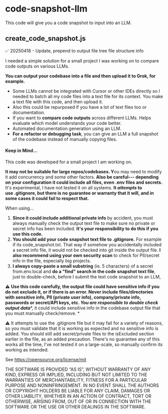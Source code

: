 # code-snapshot-llm
This code will give you a code snapshot to input into an LLM.

## create_code_snapshot.js

✅ 20250418 - Update, prepend to output file tree file structure info

I needed a simple solution for a small project I was working on to compare code outputs on various LLMs. 

**You can output your codebase into a file and then upload it to Grok, for example.**

-   Some LLMs cannot be integrated with Cursor or other IDEs directly so I needed to batch all my code files into a text file for its context. You make a text file with this code, and then upload it.
-   Also this could be repurposed if you have a lot of text files too or documentation.
-   If you want to **compare code outputs** across different LLMs. Helps evaluate which model understands your code better.
-   Automated documentation generation using an LLM.
-   **For a refactor or debugging task**, you can give an LLM a full snapshot of the codebase instead of manually copying files.

#### **Keep in Mind...**

This code was developed for a small project I am working on.

**It may not be suitable for large repos/codebases. Y**ou may need to modify it add concurrency and some other factors. ️**Also be careful--- depending on your configuration it could include all files, even .env files and secrets.** It's experimental, I have not tested it on all systems. **It *attempts* to use .gitignore, but there is no guarantee or warranty that it will, and in some cases it could fail to respect that.**

When using...

1.  **Since it could include additional private info** by accident, you must always manually check the output text file to make sure no private or secret info has been included. **It's your responsibility to do this if you use this code.** 
2.  **You should add your code snapshot text file to .gitignore.** For example if its code_snapshot.txt. That way if somehow you accidentally included a secret info file, it would not be checked into git inside the output file. **I also recommend using your own security scan** to check for PII/secret info in the file, especially big projects.
3.  **I always copy-paste a small substring** (ie. 5 characters) of a secret from.env.local and **do a "find" search in the code snapshot text file**, just to double-check, before I submit the text code snapshot to an LLM,

⚠️ **Use this code carefully, the output file could have sensitive info if you do not exclude it, or if there is an error. Never include files/directories with sensitive info, PII (private user info), company/private info, passwords or secret/API keys, etc. *You are responsible to double check output data****, it could include sensitive info in the codebase output file that you must manually check/remove. *

⚠️ It attempts to use the .gitignore file but it may fail for a variety of reasons, so you must validate that it is working as expected and no sensitive info is added. You should still add secret/private files to the isExcluded section earlier in the file, as an added precaution. There's no guarantee any of this works all the time, I've not tested it on a large-scale, so manually confirm its working as intended.

See https://opensource.org/license/mit

THE SOFTWARE IS PROVIDED “AS IS”, WITHOUT WARRANTY OF ANY KIND, EXPRESS OR IMPLIED, INCLUDING BUT NOT LIMITED TO THE WARRANTIES OF MERCHANTABILITY, FITNESS FOR A PARTICULAR PURPOSE AND NONINFRINGEMENT. IN NO EVENT SHALL THE AUTHORS OR COPYRIGHT HOLDERS BE LIABLE FOR ANY CLAIM, DAMAGES OR OTHER LIABILITY, WHETHER IN AN ACTION OF CONTRACT, TORT OR OTHERWISE, ARISING FROM, OUT OF OR IN CONNECTION WITH THE SOFTWARE OR THE USE OR OTHER DEALINGS IN THE SOFTWARE.

